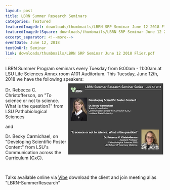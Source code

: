 ```yaml
--- 
layout: post
title: LBRN Summer Research Seminars
categories: featured
featuredImageUrl: downloads/thumbnails/LBRN SRP Seminar June 12 2018 Flier.png
featuredImageUrlSquare: downloads/thumbnails/LBRN SRP Seminar June 12 2018 Flier.png
excerpt_separator: <!--more-->
eventDate: June 12, 2018
textOnUrl: Seminar
link: downloads/thumbnails/LBRN SRP Seminar June 12 2018 Flier.pdf
--- 
```

<p>LBRN Summer Program seminars every Tuesday from 9:00am - 11:00am at LSU Life Sciences Annex room A101 Auditorium. This Tuesday, June 12th, 2018 we have the following speakers:<!--more--> <br><a href="/downloads/LBRN SRP Seminar June 12 2018 Flier.pdf"><img src="/downloads/thumbnails/LBRN SRP Seminar June 12 2018 Flier thumb.png" style="float: right" margin="20" hspace="5" vspace="5"></a><br>Dr. Rebecca C. Christofferson, on "To science or not to science. What is the question?" from LSU Pathobiological Sciences </p><p>and </p><p>Dr. Becky Carmichael, on "Developing Scientific Poster Content" from LSU's Communication across the Curriculum (CxC).</p>
<br>
<p>Talks available online via <a class="button" href="{{ "https://vibe.ezuce.com" }}">Vibe</a> download the client and join meeting alias "LBRN-SummerResearch"</p>